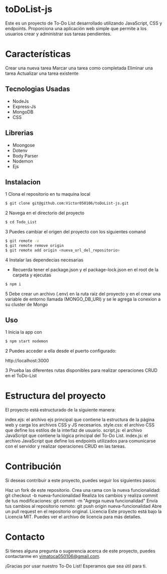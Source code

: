 # toDoList-js

Este es un proyecto de To-Do List desarrollado utilizando JavaScript, CSS y endpoints. Proporciona una aplicación web simple que permite a los usuarios crear y administrar sus tareas pendientes. 
 
# Características 
Crear una nueva tarea 
Marcar una tarea como completada 
Eliminar una tarea 
Actualizar una tarea existente 
 
## Tecnologias Usadas
- NodeJs
- Express-Js
- MongoDB
- CSS

## Librerias 
- Moongose
- Dotenv 
- Body Parser
- Nodemon
- Ejs
## Instalacion

1 Clona el repositorio en tu maquina local
```bash
$ git clone git@github.com:Victor050106/toDoList-js.git
```

2 Navega en el directorio del proyecto 
```bash
$ cd Todo_List
```

3 Puedes cambiar el origen del proyecto con los siguientes comand

```bash
$ git remote -v
$ git remote remove origin
$ git remote add origin <nueva_url_del_repositorio>
```

4 Instalar las dependecias necesarias
- Recuerda tener el package.json y el package-lock.json en el root de la carpeta y ejecutas

```bash
$ npm i
```
5 Debe crear un archivo (.env) en la ruta raiz del proyecto y en el crear una variable de entorno llamada (MONGO_DB_URI) y se le agrega la conexion a su cluster de Mongo

## Uso

1 Inicia la app con 
```bash
$ npm start nodemon
```

2 Puedes acceder a ella desde el puerto configurado:

http://localhost:3000

3 Prueba las diferentes rutas disponibles para realizar operaciones CRUD en el ToDo-List
# Estructura del proyecto 
 
El proyecto está estructurado de la siguiente manera: 
 
index.ejs: el archivo ejs principal que contiene la estructura de la página web y carga los archivos CSS y JS necesarios. 
style.css: el archivo CSS que define los estilos de la interfaz de usuario. 
script.js: el archivo JavaScript que contiene la lógica principal del To-Do List. 
index.js: el archivo JavaScript que define los endpoints utilizados para comunicarse con el servidor y realizar operaciones CRUD en las tareas. 
 
# Contribución 
 
Si deseas contribuir a este proyecto, puedes seguir los siguientes pasos: 
 
Haz un fork de este repositorio. 
Crea una rama con la nueva funcionalidad: git checkout -b nueva-funcionalidad 
Realiza los cambios y realiza commit de tus modificaciones: git commit -m "Agrega nueva funcionalidad" 
Envía tus cambios al repositorio remoto: git push origin nueva-funcionalidad 
Abre un pull request en el repositorio original. 
Licencia 
Este proyecto está bajo la Licencia MIT. Puedes ver el archivo de licencia para más detalles. 
 
# Contacto 
Si tienes alguna pregunta o sugerencia acerca de este proyecto, puedes contactarme en vimatoca050106@gmail.com. 
 
¡Gracias por usar nuestro To-Do List! Esperamos que sea útil para ti.

